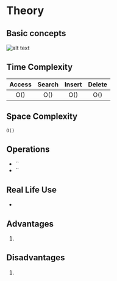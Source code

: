 #  Theory


## Basic concepts

![alt text](www........png "title")


## Time Complexity
| Access | Search | Insert | Delete |
|:-------:|:-------:|:-------:|:-------:|
| O() | O() | O() | O() |

## Space Complexity
`O()`

## Operations
- ``
- ``

## Real Life Use

-

## Advantages

1.


## Disadvantages

1.